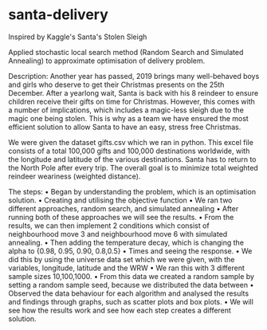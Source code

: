 # santa-delivery
Inspired by Kaggle's Santa's Stolen Sleigh 

Applied stochastic local search method (Random Search and Simulated Annealing) to approximate optimisation of delivery problem.

Description:
Another year has passed, 2019 brings many well-behaved boys and girls who deserve to get their Christmas presents on the 25th December. After a yearlong wait, Santa is back with his 8 reindeer to ensure children receive their gifts on time for Christmas. 
However, this comes with a number of implications, which includes a magic-less sleigh due to the magic one being stolen. This is why as a team we have ensured the most efficient solution to allow Santa to have an easy, stress free Christmas.

We were given the dataset gifts.csv which we ran in python. This excel file consists of a total 100,000 gifts and 100,000 destinations worldwide, with the longitude and latitude of the various destinations. 
Santa has to return to the North Pole after every trip. The overall goal is to minimize total weighted reindeer weariness (weighted distance).

The steps: 
•	Began by understanding the problem, which is an optimisation solution. 
•	Creating and utilising the objective function
•	We ran two different approaches, random search, and simulated annealing
•	After running both of these approaches we will see the results. 
•	From the results, we can then implement 2 conditions which consist of neighbourhood move 3 and neighbourhood move 6 with simulated annealing. 
•	Then adding the temperature decay, which is changing the alpha to {0.98, 0.95, 0.90, 0.8,0.5}
•	Times and seeing the response.
•	We did this by using the universe data set which we were given, with the variables, longitude, latitude and the WRW
•	We ran this with 3 different sample sizes 10,100,1000.
•	From this data we created a random sample by setting a random sample seed, because we distributed the data between 
•	Observed the data behaviour for each algorithm and analysed the results and findings through graphs, such as scatter plots and box plots. 
•	We will see how the results work and see how each step creates a different solution. 
